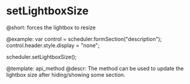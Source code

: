 setLightboxSize
=============
@short: 
	forces the lightbox to resize

@example: 
var control = scheduler.formSection("description");
control.header.style.display = "none";

scheduler.setLightboxSize();

@template:	api_method
@descr: 
The method can be used to update the lightbox size after hiding/showing some section.











